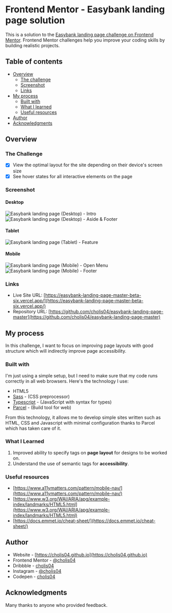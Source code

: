 # Frontend Mentor - Easybank landing page solution

This is a solution to the [Easybank landing page challenge on Frontend Mentor](https://www.frontendmentor.io/challenges/easybank-landing-page-WaUhkoDN). Frontend Mentor challenges help you improve your coding skills by building realistic projects.

## Table of contents

- [Overview](#overview)
  - [The challenge](#the-challenge)
  - [Screenshot](#screenshot)
  - [Links](#links)
- [My process](#my-process)
  - [Built with](#built-with)
  - [What I learned](#what-i-learned)
  - [Useful resources](#useful-resources)
- [Author](#author)
- [Acknowledgments](#acknowledgments)

## Overview

### The Challenge

- [X] View the optimal layout for the site depending on their device's screen size
- [X] See hover states for all interactive elements on the page

### Screenshot

#### Desktop

![Easybank landing page (Desktop) - Intro](./screenshots/Screenshot-intro.png)
![Easybank landing page (Desktop) - Aside & Footer](./screenshots/Screenshot-aside-footer.png)

#### Tablet

![Easybank landing page (Tablet) - Feature](./screenshots/Screenshot-tablet-feature.png)

#### Mobile

![Easybank landing page (Mobile) - Open Menu](./screenshots/Screenshot-mobile-open-menu.png)
![Easybank landing page (Mobile) - Footer](./screenshots/Screenshot-mobile-footer.png)

### Links

- Live Site URL: [https://easybank-landing-page-master-beta-six.vercel.app/](https://easybank-landing-page-master-beta-six.vercel.app/)
- Repository URL: [https://github.com/cholis04/easybank-landing-page-master](https://github.com/cholis04/easybank-landing-page-master)

## My process

In this challenge, I want to focus on improving page layouts with good structure which will indirectly improve page accessibility.

### Built with

I'm just using a simple setup, but I need to make sure that my code runs correctly in all web browsers. Here's the technology I use:

- HTML5
- [Sass](https://sass-lang.com/) - (CSS preprocessor)
- [Typescript](https://www.typescriptlang.org/) - (JavaScript with syntax for types)
- [Parcel](https://parceljs.org/) - (Build tool for web)

From this technology, it allows me to develop simple sites written such as HTML, CSS and Javascript with minimal configuration thanks to Parcel which has taken care of it.

### What I Learned

1. Improved ability to specify tags on **page layout** for designs to be worked on.
2. Understand the use of semantic tags for **accessibility**.

### Useful resources

- [https://www.a11ymatters.com/pattern/mobile-nav/](https://www.a11ymatters.com/pattern/mobile-nav/)
- [https://www.w3.org/WAI/ARIA/apg/example-index/landmarks/HTML5.html](https://www.w3.org/WAI/ARIA/apg/example-index/landmarks/HTML5.html)
- [https://docs.emmet.io/cheat-sheet/](https://docs.emmet.io/cheat-sheet/)

## Author

- Website - [https://cholis04.github.io](https://cholis04.github.io)
- Frontend Mentor - [@cholis04](https://www.frontendmentor.io/profile/cholis04)
- Dribbble - [cholis04](https://dribbble.com/cholis04)
- Instagram - [@cholis04](https://instagram.com/cholis04)
- Codepen - [cholis04](https://codepen.io/cholis04)

## Acknowledgments

Many thanks to anyone who provided feedback.
